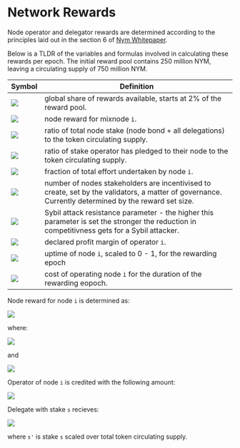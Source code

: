 # Network Rewards

Node operator and delegator rewards are determined according to the principles laid out in the section 6 of [Nym Whitepaper](https://nymtech.net/nym-whitepaper.pdf). 

Below is a TLDR of the variables and formulas involved in calculating these rewards per epoch. The initial reward pool contains 250 million NYM, leaving a circulating supply of 750 million NYM.

|Symbol|Definition|
|---|---|
|<img src="https://render.githubusercontent.com/render/math?math=R"></img>|global share of rewards available, starts at 2% of the reward pool. 
|<img src="https://render.githubusercontent.com/render/math?math=R_{i}"></img>|node reward for mixnode `i`.
|<img src="https://render.githubusercontent.com/render/math?math=\sigma_{i}"></img>|ratio of total node stake (node bond + all delegations) to the token circulating supply.
|<img src="https://render.githubusercontent.com/render/math?math=\lambda_{i}"></img>|ratio of stake operator has pledged to their node to the token circulating supply.
|<img src="https://render.githubusercontent.com/render/math?math=\omega_{i}"></img>|fraction of total effort undertaken by node `i`.
|<img src="https://render.githubusercontent.com/render/math?math=k"></img>|number of nodes stakeholders are incentivised to create, set by the validators, a matter of governance. Currently determined by the reward set size.
|<img src="https://render.githubusercontent.com/render/math?math=\alpha"></img>|Sybil attack resistance parameter - the higher this parameter is set the stronger the reduction in competitivness gets for a Sybil attacker.
|<img src="https://render.githubusercontent.com/render/math?math=PM_{i}"></img>|declared profit margin of operator `i`.
|<img src="https://render.githubusercontent.com/render/math?math=PF_{i}"></img>|uptime of node `i`, scaled to 0 - 1, for the rewarding epoch
|<img src="https://render.githubusercontent.com/render/math?math=PP_{i}"></img>|cost of operating node `i` for the duration of the rewarding eopoch.

Node reward for node `i` is determined as:

<img src="https://render.githubusercontent.com/render/math?math=R_{i}=PF_{i} \cdot R \cdot (\sigma^'_{i} \cdot \omega_{i} \cdot k %2b \alpha \cdot \lambda^'_{i} \cdot \sigma^'_{i} \cdot k)/(1 %2b \alpha)"></img>


where:

<img src="https://render.githubusercontent.com/render/math?math=\sigma^'_{i} = min\{\sigma_{i}, 1/k\}"></img>


and

<img src="https://render.githubusercontent.com/render/math?math=\lambda^'_{i} = min\{\lambda_{i}, 1/k\}"></img>


Operator of node `i` is credited with the following amount:

<img src="https://render.githubusercontent.com/render/math?math=min\{PP_{i},R_{i}\} %2b max\{0, (PM_{i} %2b (1 - PM_{i}) \cdot \lambda_{i}/\delta_{i}) \cdot (R_{i} - PP_{i})\}"></img>


Delegate with stake `s` recieves:

<img src="https://render.githubusercontent.com/render/math?math=max\{0, (1-PM_{i}) \cdot (s^'/\sigma_{i}) \cdot (R_{i} - PP_{i})\}"></img>


where `s'` is stake `s` scaled over total token circulating supply.
